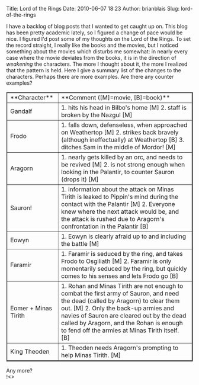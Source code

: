 Title: Lord of the Rings
Date: 2010-06-07 18:23
Author: brianblais
Slug: lord-of-the-rings

I have a backlog of blog posts that I wanted to get caught up on. This
blog has been pretty academic lately, so I figured a change of pace
would be nice. I figured I'd post some of my thoughts on the Lord of the
Rings. To set the record straight, I really like the books and the
movies, but I noticed something about the movies which disturbs me
somewhat: in nearly every case where the movie deviates from the books,
it is in the direction of *weakening* the characters. The more I thought
about it, the more I realized that the pattern is held. Here I give a
summary list of the changes to the characters. Perhaps there are more
examples. Are there any counter examples?

<table border="2">
<tr>
<td>
**Character**

</td>
<p>
<td>
**Comment ([M]=movie, [B]=book)**

</td>
<p>
</tr>
<tr>
<td>
Gandalf

</td>
<p>
<td>
1.  hits his head in Bilbo's home [M]
2.  staff is broken by the Nazgul [M]

</td>
<p>
</tr>
<tr>
<td>
Frodo

</td>
<p>
<td>
1.  falls down, defenseless, when approached on Weathertop [M]
2.  strikes back bravely (although ineffectually) at Weathertop [B]
3.  ditches Sam in the middle of Mordor! [M]

</td>
<p>
</tr>
<tr>
<td>
Aragorn

</td>
<p>
<td>
1.  nearly gets killed by an orc, and needs to be revived [M]
2.  is not strong enough when looking in the Palantir, to counter Sauron
    (drops it) [M]

</td>
<p>
</tr>
<tr>
<td>
Sauron!

</td>
<p>
<td>
1.  information about the attack on Minas Tirith is leaked to Pippin's
    mind during the contact with the Palantir [M]
2.  Everyone knew where the next attack would be, and the attack is
    rushed due to Aragorn's confrontation in the Palantir [B]

</td>
<p>
</tr>
<tr>
<td>
Eowyn

</td>
<p>
<td>
1.  Eowyn is clearly afraid up to and including the battle [M]

</td>
<p>
</tr>
<tr>
<td>
Faramir

</td>
<p>
<td>
1.  Faramir is seduced by the ring, and takes Frodo to Osgiliath [M]
2.  Faramir is only momentarily seduced by the ring, but quickly comes
    to his senses and lets Frodo go [B]

</td>
<p>
</tr>
<tr>
<td>
Eomer + Minas Tirith

</td>
<p>
<td>
1.  Rohan and Minas Tirith are not enough to combat the first army of
    Sauron, and need the dead (called by Aragorn) to clear them out. [M]
2.  Only the back-up armies and navies of Sauron are cleared out by the
    dead called by Aragorn, and the Rohan is enough to fend off the
    armies at Minas Tirith itself. [B]

</td>
<p>
</tr>
<tr>
<td>
King Theoden

</td>
<p>
<td>
1.  Theoden needs Aragorn's prompting to help Minas Tirith. [M]

</td>
<p>
</tr>
</table>
Any more?

<div class="blogger-post-footer">
!<>

</div>

